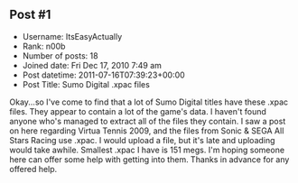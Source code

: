 ## Post #1
- Username: ItsEasyActually
- Rank: n00b
- Number of posts: 18
- Joined date: Fri Dec 17, 2010 7:49 am
- Post datetime: 2011-07-16T07:39:23+00:00
- Post Title: Sumo Digital .xpac files

Okay...so I've come to find that a lot of Sumo Digital titles have these .xpac files. They appear to contain a lot of the game's data. I haven't found anyone who's managed to extract all of the files they contain. I saw a post on here regarding Virtua Tennis 2009, and the files from Sonic & SEGA All Stars Racing use .xpac. I would upload a file, but it's late and uploading would take awhile. Smallest .xpac I have is 151 megs. I'm hoping someone here can offer some help with getting into them. Thanks in advance for any offered help.
